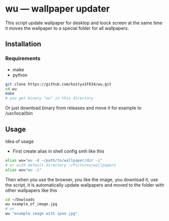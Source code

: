 # wu — wallpaper updater
This script update wallpaper for desktop and loock screen at the same time it moves the wallpaper to a special folder for all wallpapers.
## Installation 
### Requirements
* make
* python
```bash
git clone https://github.com/kostya1F634/wu.git
cd wu
make
# you get binary "wu" in this directory
```
Or just download binary from releases and move it for example to /usr/local/bin
## Usage
Idea of usage
* First create alias in shell config smh like this
```bash
alias wu="wu -d ~/path/to/wallpaper/dir -i"
# or with default directory ~/Pictures/wallpapers
alias wu="wu -i"
```
Then when you use the browser, you like the image, you download it, use the script, it is automatically update wallpapers and moved to the folder with other wallpapers like this
```bash
cd ~/Dowloads
wu example_of_image.jpg
# or
wu "example image with spae.jpg"
```
